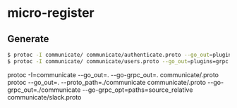 # micro-register


## Generate
```sh
$ protoc -I communicate/ communicate/authenticate.proto --go_out=plugins=grpc:communicate
$ protoc -I communicate/ communicate/users.proto --go_out=plugins=grpc:communicate
```


protoc -I=communicate --go_out=. --go-grpc_out=. communicate/.proto protoc --go_out=. --proto_path=./communicate communicate/.proto --go-grpc_out=./communicate --go-grpc_opt=paths=source_relative communicate/slack.proto
